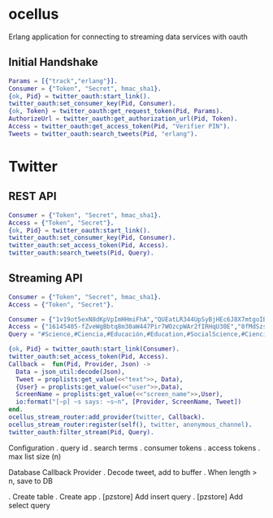 ocellus
=======

Erlang application for connecting to streaming data services with oauth

Initial Handshake
-----------------

```erlang
Params = [{"track","erlang"}].
Consumer = {"Token", "Secret", hmac_sha1}.
{ok, Pid} = twitter_oauth:start_link().
twitter_oauth:set_consumer_key(Pid, Consumer).
{ok, Token} = twitter_oauth:get_request_token(Pid, Params).
AuthorizeUrl = twitter_oauth:get_authorization_url(Pid, Token).
Access = twitter_oauth:get_access_token(Pid, "Verifier PIN").
Tweets = twitter_oauth:search_tweets(Pid, "erlang").
```

Twitter
=======

REST API
--------

```erlang
Consumer = {"Token", "Secret", hmac_sha1}.
Access = {"Token", "Secret"}.
{ok, Pid} = twitter_oauth:start_link().
twitter_oauth:set_consumer_key(Pid, Consumer).
twitter_oauth:set_access_token(Pid, Access).
twitter_oauth:search_tweets(Pid, Query).
```

Streaming API
-------------

```erlang
Consumer = {"Token", "Secret", hmac_sha1}.
Access = {"Token", "Secret"}.

Consumer = {"1v19ot5exN8dKpVpImHHmiFhA","QUEatLR344UpSyBjHEc6J8X7mtgoIBPtFqnpb2hPJLSzPKTfD3",hmac_sha1}.
Access = {"16145405-fZveWgBbtq8m30aW447Pir7WOzcpWAr2fIRHqU30E","0fMdSzsZplCzK43OvRFSNNofYNR0sW9L8QjsBSeZOJt01"}.
Query = "#Science,#Ciencia,#Educación,#Education,#SocialScience,#CienciasSociales,#Communication,#Comunicación,#OpenData,@scimago,@thomsonreuters,@Scopus,@redescielo".

{ok, Pid} = twitter_oauth:start_link(Consumer).
twitter_oauth:set_access_token(Pid, Access).
Callback =  fun(Pid, Provider, Json) ->
  Data = json_util:decode(Json),
  Tweet = proplists:get_value(<<"text">>, Data),
  {User} = proplists:get_value(<<"user">>,Data),
  ScreenName = proplists:get_value(<<"screen_name">>,User),
  io:format("[~p] ~s says: ~s~n", [Provider, ScreenName, Tweet])
end.
ocellus_stream_router:add_provider(twitter, Callback).
ocellus_stream_router:register(self(), twitter, anonymous_channel).
twitter_oauth:filter_stream(Pid, Query).
```

Configuration
. query id
. search terms
. consumer tokens
. access tokens
. max list size (n)

Database Callback Provider
. Decode tweet, add to buffer
. When length > n, save to DB

. Create table
. Create app
. [pzstore] Add insert query
. [pzstore] Add select query



